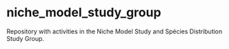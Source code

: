 # niche_model_study_group
Repository with activities in the Niche Model Study and Spécies Distribution Study Group.
